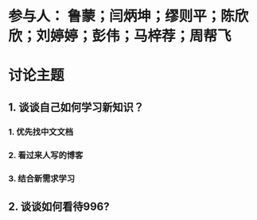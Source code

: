 # 参与人： 鲁蒙；闫炳坤；缪则平；陈欣欣；刘婷婷；彭伟；马梓荐；周帮飞
# 讨论主题
## 1. 谈谈自己如何学习新知识？

### 1. 优先找中文文档
### 2. 看过来人写的博客
### 3. 结合新需求学习

## 2. 谈谈如何看待996?
